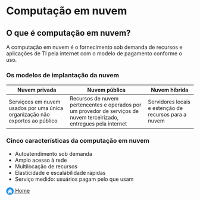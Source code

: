 # Computação em nuvem

## O que é computação em nuvem?

A computação em nuvem é o fornecimento sob demanda de recursos e aplicações de TI pela internet com o modelo de pagamento conforme o uso.

### Os modelos de implantação da nuvem

| Nuvem privada | Nuvem pública | Nuvem híbrida |
|----------|----------|----------|
| Serviçcos em nuvem usados por uma única organização não exportos ao público    | Recursos de nuvem pertencentes e operados por um provedor de serviços de nuvem terceirizado, entregues pela internet   | Servidores locais e estenção de recursos para a nuvem   |

### Cinco características da computação em nuvem

* Autoatendimento sob demanda
* Amplo acesso à rede
* Multilocação de recursos
* Elasticidade e escalabilidade rápidas
* Serviço medido: usuários pagam pelo que usam

[<img align="center" src="../images/botao-home.png" height="20" width="20"/> Home](../README.md)